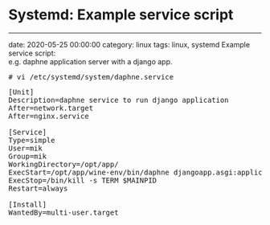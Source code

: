 # Systemd: Example service script
--- 
date: 2020-05-25 00:00:00
category: linux
tags: linux, systemd
Example service script:<br>
e.g. daphne application server with a django app.
<pre># vi /etc/systemd/system/daphne.service</pre>
<pre>[Unit]
Description=daphne service to run django application
After=network.target
After=nginx.service

[Service]
Type=simple
User=mik
Group=mik
WorkingDirectory=/opt/app/
ExecStart=/opt/app/wine-env/bin/daphne djangoapp.asgi:application
ExecStop=/bin/kill -s TERM $MAINPID
Restart=always

[Install]
WantedBy=multi-user.target</pre>
</body>
</html>
